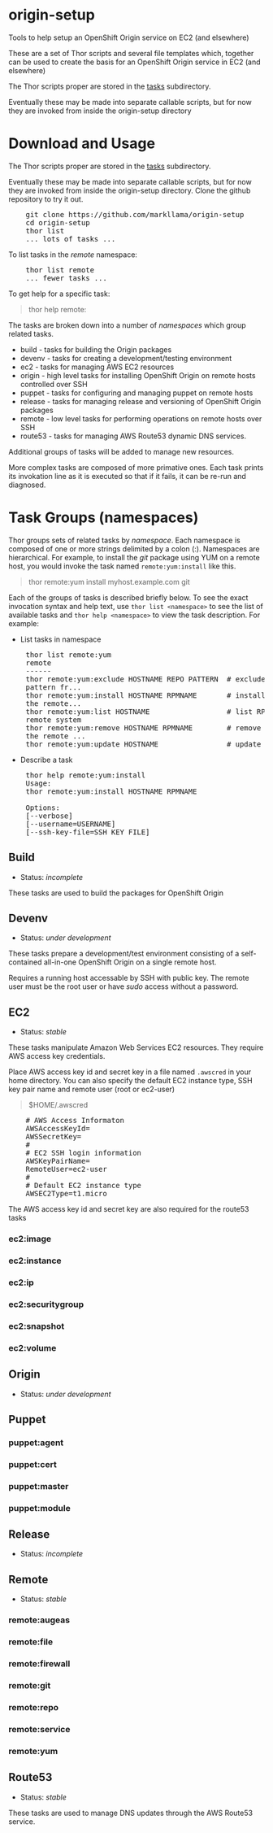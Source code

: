 # origin-setup

Tools to help setup an OpenShift Origin service on EC2 (and elsewhere)

These are a set of Thor scripts and several file templates which,
together can be used to create the basis for an OpenShift Origin
service in EC2 (and elsewhere)

The Thor scripts proper are stored in the [tasks](tasks) subdirectory.

Eventually these may be made into separate callable scripts, but for now they are invoked from
inside the origin-setup directory

# Download and Usage

The Thor scripts proper are stored in the [tasks](tasks) subdirectory.

Eventually these may be made into separate callable scripts, but for now they are invoked from
inside the origin-setup directory.  Clone the github repository to try it out.

<pre>
    git clone https://github.com/markllama/origin-setup
    cd origin-setup
    thor list
    ... lots of tasks ...
</pre>

To list tasks in the _remote_ namespace:

<pre>
    thor list remote
    ... fewer tasks ...
</pre>

To get help for a specific task:

> thor help remote:

The tasks are broken down into a number of _namespaces_ which group related tasks.

* build - tasks for building the Origin packages
* devenv - tasks for creating a development/testing environment
* ec2 - tasks for managing AWS EC2 resources
* origin - high level tasks for installing OpenShift Origin on remote hosts controlled over SSH
* puppet - tasks for configuring and managing puppet on remote hosts
* release - tasks for managing release and versioning of OpenShift Origin packages
* remote - low level tasks for performing operations on remote hosts over SSH
* route53 - tasks for managing AWS Route53 dynamic DNS services.

Additional groups of tasks will be added to manage new resources.

More complex tasks are composed of more primative ones. Each task prints its invokation line as
it is executed so that if it fails, it can be re-run and diagnosed.

# Task Groups (namespaces)

Thor groups sets of related tasks by _namespace_.  Each namespace is
composed of one or more strings delimited by a colon (:).  Namespaces
are hierarchical.  For example, to install the _git_ package using YUM on a
remote host, you would invoke the task named `remote:yum:install` like
this.

> thor remote:yum install myhost.example.com git

Each of the groups of tasks is described briefly below.  To see the
exact invocation syntax and help text, use `thor list <namespace>` to
see the list of available tasks and `thor help <namespace>` to view
the task description. For example: 

* List tasks in namespace

<pre>
    thor list remote:yum
    remote
    ------
    thor remote:yum:exclude HOSTNAME REPO PATTERN  # exclude a package
    pattern fr...
    thor remote:yum:install HOSTNAME RPMNAME       # install an RPM on
    the remote...
    thor remote:yum:list HOSTNAME                  # list RPMs on the
    remote system
    thor remote:yum:remove HOSTNAME RPMNAME        # remove an RPM on
    the remote ...
    thor remote:yum:update HOSTNAME                # update RPMs on the remote sy...
</pre>

* Describe a task

<pre>
    thor help remote:yum:install
    Usage:
    thor remote:yum:install HOSTNAME RPMNAME
    
    Options:
    [--verbose]                    
    [--username=USERNAME]          
    [--ssh-key-file=SSH_KEY_FILE]  
</pre>

## Build

* Status: *incomplete*

These tasks are used to build the packages for OpenShift Origin

## Devenv

* Status: *under development*

These tasks prepare a development/test environment consisting of a
self-contained all-in-one OpenShift Origin on a single remote host.

Requires a running host accessable by SSH with public key.  The remote
user must be the root user or have _sudo_ access without a password.

## EC2

* Status: *stable*

These tasks manipulate Amazon Web Services EC2 resources.  They
require AWS access key credentials.

Place AWS access key id and secret key in a file named `.awscred` in
your home directory.  You can also specify the default EC2 instance
type, SSH key pair name and remote user (root or ec2-user)

> $HOME/.awscred

<pre>
    # AWS Access Informaton
    AWSAccessKeyId=<your AWS access key id>
    AWSSecretKey=<your AWS secret key>
    #
    # EC2 SSH login information
    AWSKeyPairName=<your SSH key pair name>
    RemoteUser=ec2-user
    #
    # Default EC2 instance type
    AWSEC2Type=t1.micro
</pre>

The AWS access key id and secret key are also required for the route53
tasks

### ec2:image

### ec2:instance

### ec2:ip

### ec2:securitygroup

### ec2:snapshot

### ec2:volume

## Origin

* Status: *under development*


## Puppet

### puppet:agent

### puppet:cert

### puppet:master

### puppet:module

## Release

* Status: *incomplete*

## Remote

* Status: *stable*

### remote:augeas

### remote:file

### remote:firewall

### remote:git

### remote:repo

### remote:service

### remote:yum

## Route53

* Status: *stable*

These tasks are used to manage DNS updates through the AWS Route53
service.

